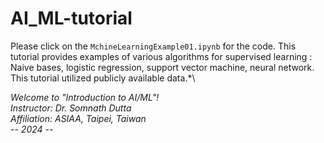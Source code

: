 # AI_ML-tutorial

Please click on the `MchineLearningExample01.ipynb` for the code.
This tutorial provides examples of various algorithms for supervised learning : Naive bases, logistic  regression, support vector machine, neural network.\
This tutorial utilized publicly available data.*\

*Welcome to "Introduction to AI/ML"!\
Instructor: Dr. Somnath Dutta\
Affiliation: ASIAA, Taipei, Taiwan\
-- 2024 --*
